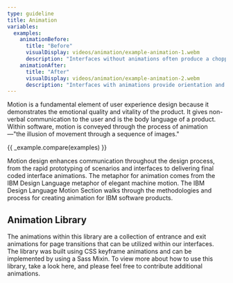 ```yaml
---
type: guideline
title: Animation
variables:
  examples:
    animationBefore:
      title: "Before"
      visualDisplay: videos/animation/example-animation-1.webm
      description: "Interfaces without animations often produce a choppy, disorienting, and confusing experience for the user."
    animationAfter:
      title: "After"
      visualDisplay: videos/animation/example-animation-2.webm
      description: "Interfaces with animations provide orientation and guidance for the user and make for a more pleasant experience."
---
```


Motion is a fundamental element of user experience design because it demonstrates the emotional quality and vitality of the product. It gives non-verbal communication to the user and is the body language of a product. Within software, motion is conveyed through the process of animation—"the illusion of movement through a sequence of images."

{{ _example.compare(examples) }}

Motion design enhances communication throughout the design process, from the rapid prototyping of scenarios and interfaces to delivering final coded interface animations. The metaphor for animation comes from the IBM Design Language metaphor of elegant machine motion. The IBM Design Language Motion Section walks through the methodologies and process for creating animation for IBM software products.


## Animation Library

The animations within this library are a collection of entrance and exit animations for page transitions that can be utilized within our interfaces. The library was built using CSS keyframe animations and can be implemented by using a Sass Mixin. To view more about how to use this library, take a look here, and please feel free to contribute additional animations.
